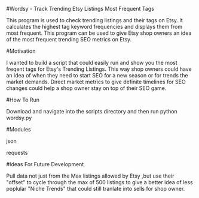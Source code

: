 #Wordsy - Track Trending Etsy Listings Most Frequent Tags

This program is used to check trending listings and their tags on Etsy.  It calculates the highest tag keyword frequencies and displays them from most frequent. This program can be used to give Etsy shop owners an idea of the most frequent trending SEO metrics on Etsy.

#Motivation

I wanted to build a script that could easily run and show you the most freqent tags for Etsy's Trending Listings. This way shop owners could have an idea of when they need to start SEO for a new season or for trends the market demands. Direct market metrics to give definite timelines for SEO changes could help a shop owner stay on top of their SEO game. 

#How To Run

Download and navigate into the scripts directory and then run python wordsy.py

#Modules

json

requests

#Ideas For Future Development

Pull data not just from the Max listings allowed by Etsy ,but use their "offset" to cycle through the max of 500 listings to give a better idea of less poplular "Niche Trends" that could still tranlate into sells for shop owner. 
